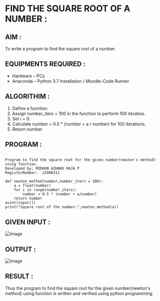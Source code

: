 # FIND THE SQUARE ROOT OF A NUMBER  :

## AIM :

To write a program to find the square root of a number.

## EQUIPMENTS REQUIRED : 

- Hardware – PCs
- Anaconda – Python 3.7 Installation / Moodle-Code Runner

## ALGORITHIM : 

1. Define a function.
2. Assign number_iters = 100 in the function to perform 100 iteratios.
3. Set i = 0.
4. Calculate  number = 0.5 * (number + a / number) for 100 iterations.
5. Return number

## PROGRAM :
```

Program to find the square root for the given number(newton's method) using function.
Developed by: MIDHUN AZHAHU RAJA P 
RegisterNumber:  22008311

def newton_method(number,number_iters = 100):
    a = float(number)
    for i in range(number_iters):
        number = 0.5 * (number + a/number)
    return number
a=int(input())
print("Square root of the number:",newton_method(a))

```

## GIVEN INPUT :

![image](https://user-images.githubusercontent.com/118054670/213920702-e986a27c-9a71-42b7-8a7b-e7ff8f075455.png)

## OUTPUT :

![image](https://user-images.githubusercontent.com/118054670/213920738-324b5ae4-35c5-4ed7-827f-9f9f7b1edf5b.png)





## RESULT :

Thus the program to find the square root for the given number(newton's method) using function is written and verified using python programming.
